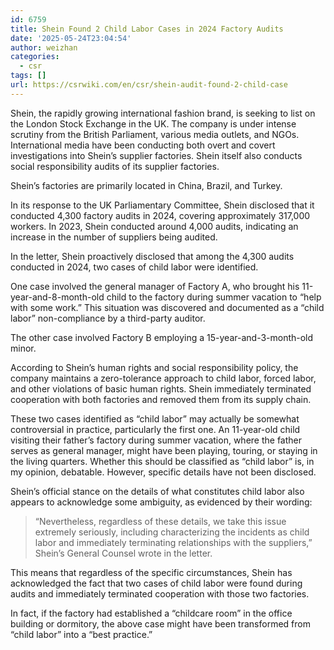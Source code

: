 ```yaml
---
id: 6759
title: Shein Found 2 Child Labor Cases in 2024 Factory Audits
date: '2025-05-24T23:04:54'
author: weizhan
categories:
  - csr
tags: []
url: https://csrwiki.com/en/csr/shein-audit-found-2-child-case
---
```


Shein, the rapidly growing international fashion brand, is seeking to list on the London Stock Exchange in the UK. The company is under intense scrutiny from the British Parliament, various media outlets, and NGOs. International media have been conducting both overt and covert investigations into Shein’s supplier factories. Shein itself also conducts social responsibility audits of its supplier factories.

Shein’s factories are primarily located in China, Brazil, and Turkey.

In its response to the UK Parliamentary Committee, Shein disclosed that it conducted 4,300 factory audits in 2024, covering approximately 317,000 workers. In 2023, Shein conducted around 4,000 audits, indicating an increase in the number of suppliers being audited.

In the letter, Shein proactively disclosed that among the 4,300 audits conducted in 2024, two cases of child labor were identified.

One case involved the general manager of Factory A, who brought his 11-year-and-8-month-old child to the factory during summer vacation to “help with some work.” This situation was discovered and documented as a “child labor” non-compliance by a third-party auditor.

The other case involved Factory B employing a 15-year-and-3-month-old minor.

According to Shein’s human rights and social responsibility policy, the company maintains a zero-tolerance approach to child labor, forced labor, and other violations of basic human rights. Shein immediately terminated cooperation with both factories and removed them from its supply chain.

These two cases identified as “child labor” may actually be somewhat controversial in practice, particularly the first one. An 11-year-old child visiting their father’s factory during summer vacation, where the father serves as general manager, might have been playing, touring, or staying in the living quarters. Whether this should be classified as “child labor” is, in my opinion, debatable. However, specific details have not been disclosed.

Shein’s official stance on the details of what constitutes child labor also appears to acknowledge some ambiguity, as evidenced by their wording:

> “Nevertheless, regardless of these details, we take this issue extremely seriously, including characterizing the incidents as child labor and immediately terminating relationships with the suppliers,” Shein’s General Counsel wrote in the letter.

This means that regardless of the specific circumstances, Shein has acknowledged the fact that two cases of child labor were found during audits and immediately terminated cooperation with those two factories.

In fact, if the factory had established a “childcare room” in the office building or dormitory, the above case might have been transformed from “child labor” into a “best practice.”
